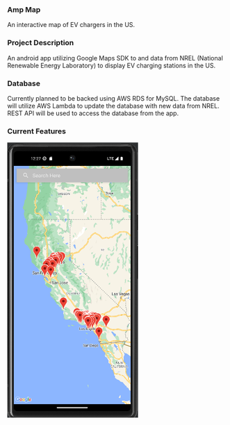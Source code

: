 ### Amp Map
An interactive map of EV chargers in the US.

### Project Description
An android app utilizing Google Maps SDK to and data from NREL (National 
Renewable Energy Laboratory) to display EV charging stations in the US.


### Database
Currently planned to be backed using AWS RDS for MySQL. The database will 
utilize AWS Lambda to update the database with new data from NREL. REST API 
will be used to access the database from the app.

### Current Features
![<img src="misc/img/AMP%20Map%208-23-23.png" width = "200"/>](misc/img/Amp%20Map%208-23-23.png)